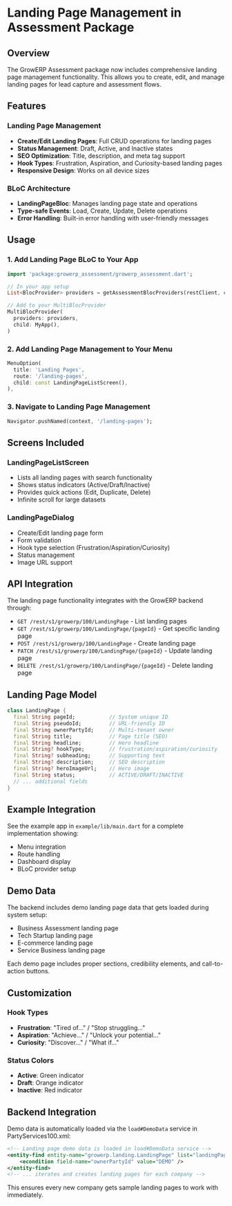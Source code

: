 # Landing Page Management in Assessment Package

## Overview

The GrowERP Assessment package now includes comprehensive landing page management functionality. This allows you to create, edit, and manage landing pages for lead capture and assessment flows.

## Features

### Landing Page Management
- **Create/Edit Landing Pages**: Full CRUD operations for landing pages
- **Status Management**: Draft, Active, and Inactive states
- **SEO Optimization**: Title, description, and meta tag support
- **Hook Types**: Frustration, Aspiration, and Curiosity-based landing pages
- **Responsive Design**: Works on all device sizes

### BLoC Architecture
- **LandingPageBloc**: Manages landing page state and operations
- **Type-safe Events**: Load, Create, Update, Delete operations
- **Error Handling**: Built-in error handling with user-friendly messages

## Usage

### 1. Add Landing Page BLoC to Your App

```dart
import 'package:growerp_assessment/growerp_assessment.dart';

// In your app setup
List<BlocProvider> providers = getAssessmentBlocProviders(restClient, classificationId);

// Add to your MultiBlocProvider
MultiBlocProvider(
  providers: providers,
  child: MyApp(),
)
```

### 2. Add Landing Page Management to Your Menu

```dart
MenuOption(
  title: 'Landing Pages',
  route: '/landing-pages',
  child: const LandingPageListScreen(),
),
```

### 3. Navigate to Landing Page Management

```dart
Navigator.pushNamed(context, '/landing-pages');
```

## Screens Included

### LandingPageListScreen
- Lists all landing pages with search functionality
- Shows status indicators (Active/Draft/Inactive)
- Provides quick actions (Edit, Duplicate, Delete)
- Infinite scroll for large datasets

### LandingPageDialog
- Create/Edit landing page form
- Form validation
- Hook type selection (Frustration/Aspiration/Curiosity)
- Status management
- Image URL support

## API Integration

The landing page functionality integrates with the GrowERP backend through:
- `GET /rest/s1/growerp/100/LandingPage` - List landing pages
- `GET /rest/s1/growerp/100/LandingPage/{pageId}` - Get specific landing page
- `POST /rest/s1/growerp/100/LandingPage` - Create landing page
- `PATCH /rest/s1/growerp/100/LandingPage/{pageId}` - Update landing page
- `DELETE /rest/s1/growerp/100/LandingPage/{pageId}` - Delete landing page

## Landing Page Model

```dart
class LandingPage {
  final String pageId;           // System unique ID
  final String pseudoId;         // URL-friendly ID
  final String ownerPartyId;     // Multi-tenant owner
  final String title;            // Page title (SEO)
  final String headline;         // Hero headline
  final String? hookType;        // frustration/aspiration/curiosity
  final String? subheading;      // Supporting text
  final String? description;     // SEO description
  final String? heroImageUrl;    // Hero image
  final String status;           // ACTIVE/DRAFT/INACTIVE
  // ... additional fields
}
```

## Example Integration

See the example app in `example/lib/main.dart` for a complete implementation showing:
- Menu integration
- Route handling
- Dashboard display
- BLoC provider setup

## Demo Data

The backend includes demo landing page data that gets loaded during system setup:
- Business Assessment landing page
- Tech Startup landing page  
- E-commerce landing page
- Service Business landing page

Each demo page includes proper sections, credibility elements, and call-to-action buttons.

## Customization

### Hook Types
- **Frustration**: "Tired of..." / "Stop struggling..."
- **Aspiration**: "Achieve..." / "Unlock your potential..."
- **Curiosity**: "Discover..." / "What if..."

### Status Colors
- **Active**: Green indicator
- **Draft**: Orange indicator  
- **Inactive**: Red indicator

## Backend Integration

Demo data is automatically loaded via the `load#DemoData` service in PartyServices100.xml:

```xml
<!-- Landing page demo data is loaded in load#DemoData service -->
<entity-find entity-name="growerp.landing.LandingPage" list="landingPages">
    <econdition field-name="ownerPartyId" value="DEMO" />
</entity-find>
<!-- ... iterates and creates landing pages for each company -->
```

This ensures every new company gets sample landing pages to work with immediately.